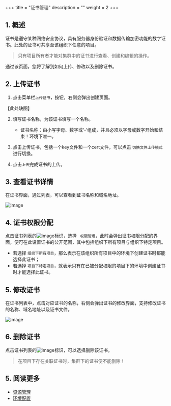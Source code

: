 +++
title = "证书管理"
description = ""
weight = 2
+++

## 1. 概述

证书是遵守某种网络安全协议，具有服务器身份验证和数据传输加密功能的数字证书。此处的证书可共享至该组织下任意的项目。

> 只有项目所有者才能对集群中的证书进行查看、创建和编辑的操作。

通过该页面，您将了解到如何上传、修改以及删除证书。

## 2. 上传证书

1. 点击菜单栏`上传证书`，按钮，右侧会弹出创建页面。

【此处缺图】

2. 填写证书名称，为该证书填写一个名称。
    - 证书名称：由小写字母、数字或‘-’组成，并且必须以字母或数字开始和结束！环境下唯一。

3. 点击上传证书，包括一个key文件和一个cert文件，可以点击 `切换文件上传模式`进行切换。
4. 点击`上传`完成证书的上传。

## 3. 查看证书详情

在证书界面，通过列表，可以查看到证书名称和域名地址。

![image](/docs/user-guide/deploy/cluster/image/cert-management-01.png)

## 4. 证书权限分配
点击证书列表的![image](https://minio.choerodon.com.cn/knowledgebase-service/file_b53c0c1755864d7f9e3f7bb1f88b37fc_blob.png)标识，选择 ` 权限管理`，此时会弹出证书权限分配的界面，便可在此设置证书的公开范围，其中包括组织下所有项目与组织下特定项目。

- 若选择 `组织下所有项目`，那么表示在该组织所有项目中的环境下创建证书时都能选择此证书；
- 若选择 `项目下特定项目`，就表示只有在已被分配权限的项目下的环境中创建证书时才能选择此证书。

## 5. 修改证书
在证书列表中，点击对应证书的名称，右侧会弹出证书的修改界面，支持修改证书的名称、域名地址以及证书文件。

![image](/docs/user-guide/deploy/cluster/image/cert-management-02.png)

## 6. 删除证书

点击证书列表的![image](https://minio.choerodon.com.cn/knowledgebase-service/file_b53c0c1755864d7f9e3f7bb1f88b37fc_blob.png)标识，可以选择删除该证书。


 > 在项目下存在关联证书时，集群下的证书便不能删除！
 
 ## 5. 阅读更多
 
- [资源管理](../../app-deploy/resource)
- [环境配置](../../env-config)